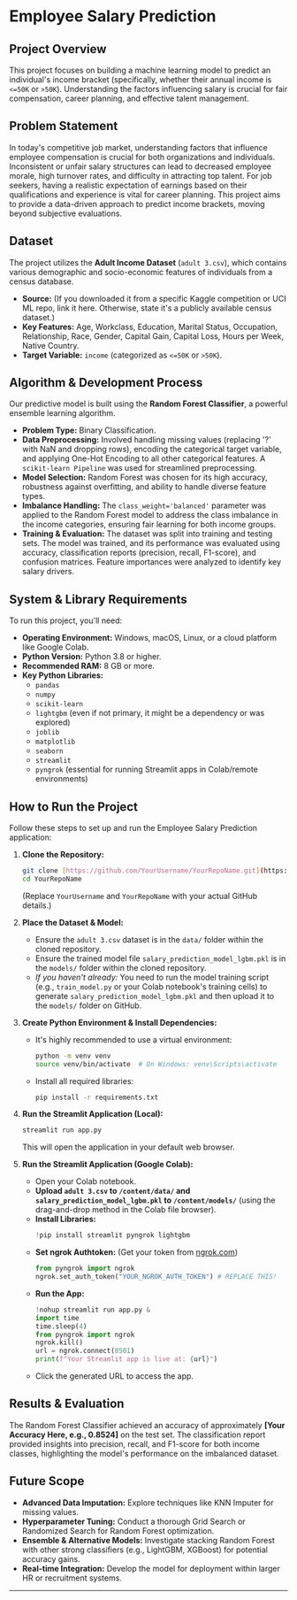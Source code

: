 # Employee Salary Prediction

## Project Overview

This project focuses on building a machine learning model to predict an individual's income bracket (specifically, whether their annual income is `<=50K` or `>50K`). Understanding the factors influencing salary is crucial for fair compensation, career planning, and effective talent management.

## Problem Statement

In today's competitive job market, understanding factors that influence employee compensation is crucial for both organizations and individuals. Inconsistent or unfair salary structures can lead to decreased employee morale, high turnover rates, and difficulty in attracting top talent. For job seekers, having a realistic expectation of earnings based on their qualifications and experience is vital for career planning. This project aims to provide a data-driven approach to predict income brackets, moving beyond subjective evaluations.

## Dataset

The project utilizes the **Adult Income Dataset** (`adult 3.csv`), which contains various demographic and socio-economic features of individuals from a census database.

* **Source:** (If you downloaded it from a specific Kaggle competition or UCI ML repo, link it here. Otherwise, state it's a publicly available census dataset.)
* **Key Features:** Age, Workclass, Education, Marital Status, Occupation, Relationship, Race, Gender, Capital Gain, Capital Loss, Hours per Week, Native Country.
* **Target Variable:** `income` (categorized as `<=50K` or `>50K`).

## Algorithm & Development Process

Our predictive model is built using the **Random Forest Classifier**, a powerful ensemble learning algorithm.

* **Problem Type:** Binary Classification.
* **Data Preprocessing:** Involved handling missing values (replacing '?' with NaN and dropping rows), encoding the categorical target variable, and applying One-Hot Encoding to all other categorical features. A `scikit-learn Pipeline` was used for streamlined preprocessing.
* **Model Selection:** Random Forest was chosen for its high accuracy, robustness against overfitting, and ability to handle diverse feature types.
* **Imbalance Handling:** The `class_weight='balanced'` parameter was applied to the Random Forest model to address the class imbalance in the income categories, ensuring fair learning for both income groups.
* **Training & Evaluation:** The dataset was split into training and testing sets. The model was trained, and its performance was evaluated using accuracy, classification reports (precision, recall, F1-score), and confusion matrices. Feature importances were analyzed to identify key salary drivers.

## System & Library Requirements

To run this project, you'll need:

* **Operating Environment:** Windows, macOS, Linux, or a cloud platform like Google Colab.
* **Python Version:** Python 3.8 or higher.
* **Recommended RAM:** 8 GB or more.
* **Key Python Libraries:**
    * `pandas`
    * `numpy`
    * `scikit-learn`
    * `lightgbm` (even if not primary, it might be a dependency or was explored)
    * `joblib`
    * `matplotlib`
    * `seaborn`
    * `streamlit`
    * `pyngrok` (essential for running Streamlit apps in Colab/remote environments)

## How to Run the Project

Follow these steps to set up and run the Employee Salary Prediction application:

1.  **Clone the Repository:**
    ```bash
    git clone [https://github.com/YourUsername/YourRepoName.git](https://github.com/YourUsername/YourRepoName.git)
    cd YourRepoName
    ```
    (Replace `YourUsername` and `YourRepoName` with your actual GitHub details.)

2.  **Place the Dataset & Model:**
    * Ensure the `adult 3.csv` dataset is in the `data/` folder within the cloned repository.
    * Ensure the trained model file `salary_prediction_model_lgbm.pkl` is in the `models/` folder within the cloned repository.
    * *If you haven't already:* You need to run the model training script (e.g., `train_model.py` or your Colab notebook's training cells) to generate `salary_prediction_model_lgbm.pkl` and then upload it to the `models/` folder on GitHub.

3.  **Create Python Environment & Install Dependencies:**
    * It's highly recommended to use a virtual environment:
        ```bash
        python -m venv venv
        source venv/bin/activate  # On Windows: venv\Scripts\activate
        ```
    * Install all required libraries:
        ```bash
        pip install -r requirements.txt
        ```

4.  **Run the Streamlit Application (Local):**
    ```bash
    streamlit run app.py
    ```
    This will open the application in your default web browser.

5.  **Run the Streamlit Application (Google Colab):**
    * Open your Colab notebook.
    * **Upload `adult 3.csv` to `/content/data/` and `salary_prediction_model_lgbm.pkl` to `/content/models/`** (using the drag-and-drop method in the Colab file browser).
    * **Install Libraries:**
        ```python
        !pip install streamlit pyngrok lightgbm
        ```
    * **Set ngrok Authtoken:** (Get your token from [ngrok.com](https://dashboard.ngrok.com/get-started/your-authtoken))
        ```python
        from pyngrok import ngrok
        ngrok.set_auth_token("YOUR_NGROK_AUTH_TOKEN") # REPLACE THIS!
        ```
    * **Run the App:**
        ```python
        !nohup streamlit run app.py &
        import time
        time.sleep(4)
        from pyngrok import ngrok
        ngrok.kill()
        url = ngrok.connect(8501)
        print(f"Your Streamlit app is live at: {url}")
        ```
    * Click the generated URL to access the app.

## Results & Evaluation

The Random Forest Classifier achieved an accuracy of approximately **[Your Accuracy Here, e.g., 0.8524]** on the test set. The classification report provided insights into precision, recall, and F1-score for both income classes, highlighting the model's performance on the imbalanced dataset.

## Future Scope

* **Advanced Data Imputation:** Explore techniques like KNN Imputer for missing values.
* **Hyperparameter Tuning:** Conduct a thorough Grid Search or Randomized Search for Random Forest optimization.
* **Ensemble & Alternative Models:** Investigate stacking Random Forest with other strong classifiers (e.g., LightGBM, XGBoost) for potential accuracy gains.
* **Real-time Integration:** Develop the model for deployment within larger HR or recruitment systems.

---
